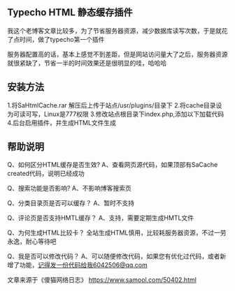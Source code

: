 <h2>Typecho HTML 静态缓存插件</h2>

我这个老博客文章比较多，为了节省服务器资源，减少数据库读写次数，于是就花了点时间，做了typecho第一个插件

服务器配置高的话，基本上感觉不到差距，但是网站访问量大了之后，服务器资源就很紧缺了，节省一半的时间效果还是很明显的哇，哈哈哈


<h2>安装方法</h2>
1.将SaHtmlCache.rar 解压后上传于站点/usr/plugins/目录下
2.将cache目录设为可读可写，Linux是777权限
3.修改站点根目录下index.php,添加以下加载代码
4.后台启用插件，并生成HTML文件生成

<h2>帮助说明</h2>
Q、如何区分HTML缓存是否生效?
A、查看网页源代码，如果顶部有SaCache created代码，说明已经成功

Q、搜索功能是否影响?
A、不影响博客搜索页

Q、分类目录页是否可以缓存？
A、暂时不支持

Q、评论页是否支持HMTL缓存？
A、支持，需要定期生成HMTL文件

Q、为何生成HTML比较卡？
全站生成HTML慎用，比较耗服务器资源，不过一劳永逸，耐心等待吧

Q、我是否可以修改代码？
A、可以随便修改代码，如果您有优化过代码，或者新增了功能，记得发一份代码给我6042506@qq.com

文章来源于《傻猫网络日志》 https://www.samool.com/50402.html
